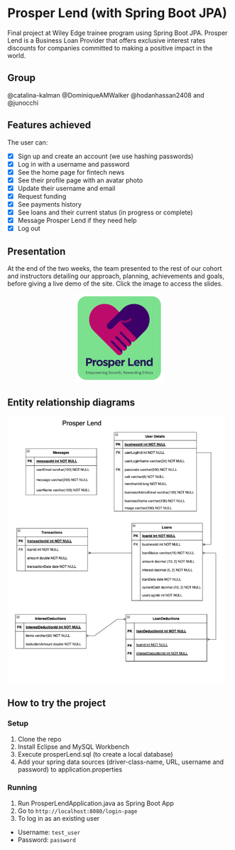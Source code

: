 # Prosper Lend (with Spring Boot JPA)
Final project at Wiley Edge trainee program using Spring Boot JPA. Prosper Lend is a Business Loan Provider that offers exclusive interest rates discounts for companies committed to making a positive impact in the world.

## Group
@catalina-kalman @DominiqueAMWalker @hodanhassan2408 and @junocchi

## Features achieved
The user can:
- [x] Sign up and create an account (we use hashing passwords)
- [x] Log in with a username and password
- [x] See the home page for fintech news
- [x] See their profile page with an avatar photo
- [x] Update their username and email
- [x] Request funding
- [x] See payments history
- [x] See loans and their current status (in progress or complete)
- [x] Message Prosper Lend if they need help
- [x] Log out

## Presentation
At the end of the two weeks, the team presented to the rest of our cohort and instructors detailing our approach, planning, achievements and goals, before giving a live demo of the site. Click the image to access the slides.

<p align="center">
<a href="https://drive.google.com/file/d/15TOZVcwI31lBQp5FsmJnBV7MlGT0epre/view?usp=sharing">
<img width="200" alt="image" src="ProsperLend/src/main/resources/static/images/prosper-logo.png" target="_blank">
</a>
</p>

## Entity relationship diagrams
<img height="600" src="sql-and-images/images/ERD diagrams.png"> 

## How to try the project

### Setup
1. Clone the repo
2. Install Eclipse and MySQL Workbench
3. Execute prosperLend.sql (to create a local database)
4. Add your spring data sources (driver-class-name, URL, username and password) to application.properties
   
### Running
1. Run ProsperLendApplication.java as Spring Boot App
2. Go to `http://localhost:8080/login-page`
3. To log in as an existing user
- Username: `test_user`
- Password: `password`
